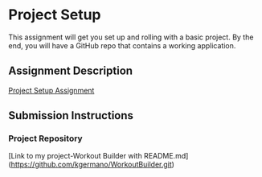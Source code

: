 # Project Setup
This assignment will get you set up and rolling with a basic project. By the end, you will have a GitHub repo that contains a working application.

## Assignment Description
[Project Setup Assignment](https://education.launchcode.org/liftoff/assignments/project-setup/)

## Submission Instructions

### Project Repository
 [Link to my project-Workout Builder with README.md] (https://github.com/kgermano/WorkoutBuilder.git)
